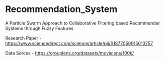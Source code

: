 # Recommendation_System
A Particle Swarm Approach to Collaborative Filtering based Recommender Systems through Fuzzy Features


Research Paper - https://www.sciencedirect.com/science/article/pii/S1877050915013757


Data Sorces - https://grouplens.org/datasets/movielens/100k/
